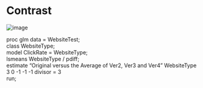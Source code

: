 # Contrast

![image](https://user-images.githubusercontent.com/110003333/206827218-c6f8fc6b-6acd-4e8f-b38c-bbd641bb2fe7.png)


proc glm data = WebsiteTest;  
class WebsiteType;  
model ClickRate = WebsiteType;  
lsmeans WebsiteType / pdiff;  
estimate “Original versus the Average of Ver2, Ver3 and Ver4” WebsiteType 3 0 -1 -1 -1 divisor = 3  
run;  
